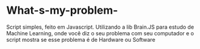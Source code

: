 # What-s-my-problem-
Script simples, feito em Javascript. Utilizando a lib Brain.JS para estudo de Machine Learning, onde você diz o seu problema com seu computador e o script mostra se esse problema é de Hardware ou Software
